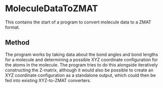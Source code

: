 # MoleculeDataToZMAT
This contains the start of a program to convert molecule data to a ZMAT format.

## Method
The program works by taking data about the bond angles and bond lengths for a molecule and determining a possible XYZ coordinate configuration for the atoms in the molecule.
The program tries to do this alongside iteratively constructing the Z-matrix, although it would also be possible to create an XYZ coordinate configuration as a standalone output, which could then be fed into existing XYZ-to-ZMAT converters.
